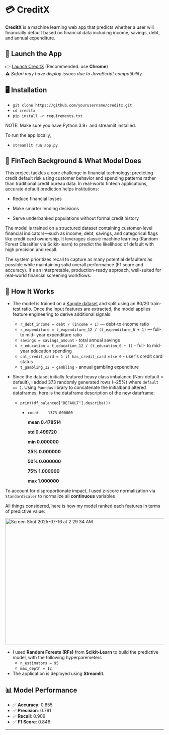 # 💳 CreditX

**CreditX** is a machine learning web app that predicts whether a user will financially default based on financial data including income, savings, debt, and annual expenditure.

## 🔗 Launch the App

👉 [Launch CreditX](https://creditx-nyywptbpkg9gkmtym5qeam.streamlit.app/) (Recommended: use **Chrome**)  
⚠️ *Safari may have display issues due to JavaScript compatibility.*

## 🖥 Installation
- `git clone https://github.com/yourusername/creditx.git`
- `cd creditx`
- `pip install -r requirements.txt`

NOTE: Make sure you have Python 3.9+ and streamlit installed.

To run the app locally,
- `streamlit run app.py`


## 💸 FinTech Background & What Model Does
This project tackles a core challenge in financial technology: predicting credit default risk using customer behavior and spending patterns rather than traditional credit bureau data. In real-world fintech applications, accurate default prediction helps institutions:

- Reduce financial losses

- Make smarter lending decisions

- Serve underbanked populations without formal credit history

The model is trained on a structured dataset containing customer-level financial indicators—such as income, debt, savings, and categorical flags like credit card ownership. It leverages classic machine learning (Random Forest Classifier via Scikit-learn) to predict the likelihood of default with high precision and recall.

The system prioritizes recall to capture as many potential defaulters as possible while maintaining solid overall performance (F1 score and accuracy). It's an interpretable, production-ready approach, well-suited for real-world financial screening workflows.


## 🚀 How It Works

- The model is trained on a [Kaggle dataset](https://www.kaggle.com/datasets/conorsully1/credit-score) and split using an 80/20 train-test ratio.
Once the input features are extracted, the model applies feature engineering to derive additional signals:

  - `r_debt_income = debt / (income + 1)` — debt-to-income ratio  
  - `r_expenditure = t_expenditure_12 / (t_expenditure_6 + 1)` — full- to mid- year expenditure ratio
  - `savings = savings_amount` - total annual savings
  - `r_education = t_education_12 / (t_education_6 + 1)` - full- to mid- year education spending
  - `cat_credit_card = 1 if has_credit_card else 0` - user's credit card status
  - `t_gambling_12 = gambling` - annual gambling expenditure
    
- Since the dataset initially featured heavy class imbalance (Non-default > default), I added 373 randomly generated rows (~25%) where `default == 1`. Using `Panndas` library to concatenate the initialband altered dataframes, here is the dataframe description of the new dataframe:
  - `print(df_balanced["DEFAULT"].describe())`
    - ```count    1373.000000```
      
      **mean        0.478514**
      
      **std         0.499720**
      
      **min         0.000000**
      
      **25%         0.000000**
      
      **50%         0.000000**
      
      **75%         1.000000**
      
      **max         1.000000** 

To account for disproportionate impact, I used z-score normalization via `StandardScaler` to normalize all **continuous** variables

 All things considered, here is how my model ranked each features in terms of predictive value:

  <img width="704" height="401" alt="Screen Shot 2025-07-16 at 2 29 34 AM" src="https://github.com/user-attachments/assets/5d9ab709-5823-454a-b5cf-297d90eff482" />

- I used **Random Forests (RFs)** from **Scikit-Learn** to build the predictive model, with the following hyperparemeters
  - `n_estimators = 95`
  - `max_depth = 12`
- The application is deployed using **Streamlit**.


## 📊 Model Performance

- ✅ **Accuracy**: 0.855
- ✅ **Precision**: 0.791
- ✅ **Recall**: 0.909
- ✅ **F1 Score**: 0.846
---

